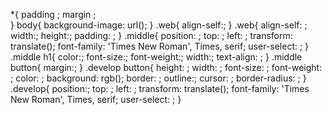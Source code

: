 *{
  padding ;
  margin ;  
}
body{
    background-image: url();
}
.web{
    align-self:;
}
.web{
    align-self: ;
    width:;
    height:;
    padding: ;
}
.middle{
    position: ;
    top: ;
    left: ;
    transform: translate();
    font-family: 'Times New Roman', Times, serif;
    user-select: ;
}
.middle h1{
    color:;
    font-size:;
    font-weight:;
    width:;
    text-align: ;
}
.middle button{
    margin:;
}
.develop button{
    height: ;
    width: ;
    font-size: ;
    font-weight: ;
    color: ;
    background: rgb();
    border: ;
    outline:;
    cursor: ;
    border-radius: ;
}
.develop{
    position:;
    top: ;
    left: ;
    transform: translate();
    font-family: 'Times New Roman', Times, serif;
    user-select: ;
}